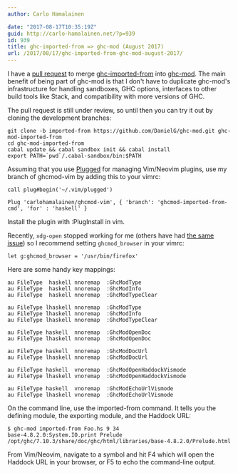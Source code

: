 ```yaml
---
author: Carlo Hamalainen

date: "2017-08-17T10:35:19Z"
guid: http://carlo-hamalainen.net/?p=939
id: 939
title: ghc-imported-from => ghc-mod (August 2017)
url: /2017/08/17/ghc-imported-from-ghc-mod-august-2017/
---
```

I have a [pull request](https://github.com/DanielG/ghc-mod/pull/823) to merge [ghc-imported-from](https://hackage.haskell.org/package/ghc-imported-from) into [ghc-mod](https://github.com/DanielG/ghc-mod). The main benefit of being part of ghc-mod is that I don't have to duplicate ghc-mod's infrastructure for handling sandboxes, GHC options, interfaces to other build tools like Stack, and compatibility with more versions of GHC.

The pull request is still under review, so until then you can try it out by cloning the development branches:

```
git clone -b imported-from https://github.com/DanielG/ghc-mod.git ghc-mod-imported-from
cd ghc-mod-imported-from
cabal update && cabal sandbox init && cabal install
export PATH=`pwd`/.cabal-sandbox/bin:$PATH
```

Assuming that you use [Plugged](https://github.com/junegunn/vim-plug) for managing Vim/Neovim plugins, use my branch of ghcmod-vim by adding this to your vimrc:
```
call plug#begin('~/.vim/plugged')

Plug 'carlohamalainen/ghcmod-vim', { 'branch': 'ghcmod-imported-from-cmd', 'for' : 'haskell' }
```

Install the plugin with :PlugInstall in vim.

Recently, `xdg-open` stopped working for me (others have had [the same issue](https://unix.stackexchange.com/questions/237250/how-can-i-open-all-urls-in-my-browser-with-xdg-open)) so I recommend setting `ghcmod_browser` in your vimrc:

```
let g:ghcmod_browser = '/usr/bin/firefox'
```

Here are some handy key mappings:

```
au FileType  haskell nnoremap  :GhcModType
au FileType  haskell nnoremap  :GhcModInfo
au FileType  haskell nnoremap  :GhcModTypeClear

au FileType lhaskell nnoremap  :GhcModType
au FileType lhaskell nnoremap  :GhcModInfo
au FileType lhaskell nnoremap  :GhcModTypeClear

au FileType haskell  nnoremap  :GhcModOpenDoc
au FileType lhaskell nnoremap  :GhcModOpenDoc

au FileType haskell  nnoremap  :GhcModDocUrl
au FileType lhaskell nnoremap  :GhcModDocUrl

au FileType haskell  vnoremap  :GhcModOpenHaddockVismode
au FileType lhaskell vnoremap  :GhcModOpenHaddockVismode

au FileType haskell  vnoremap  :GhcModEchoUrlVismode
au FileType lhaskell vnoremap  :GhcModEchoUrlVismode
```

On the command line, use the imported-from command. It tells you the defining module, the exporting module, and the Haddock URL:

```
$ ghc-mod imported-from Foo.hs 9 34
base-4.8.2.0:System.IO.print Prelude /opt/ghc/7.10.3/share/doc/ghc/html/libraries/base-4.8.2.0/Prelude.html
```

From Vim/Neovim, navigate to a symbol and hit F4 which will open the Haddock URL in your browser, or F5 to echo the command-line output.
